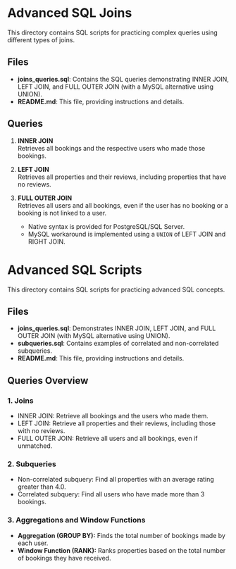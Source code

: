 # Advanced SQL Joins

This directory contains SQL scripts for practicing complex queries using different types of joins.

## Files

- **joins_queries.sql**: Contains the SQL queries demonstrating INNER JOIN, LEFT JOIN, and FULL OUTER JOIN (with a MySQL alternative using UNION).
- **README.md**: This file, providing instructions and details.

## Queries

1. **INNER JOIN**  
   Retrieves all bookings and the respective users who made those bookings.

2. **LEFT JOIN**  
   Retrieves all properties and their reviews, including properties that have no reviews.

3. **FULL OUTER JOIN**  
   Retrieves all users and all bookings, even if the user has no booking or a booking is not linked to a user.  
   - Native syntax is provided for PostgreSQL/SQL Server.  
   - MySQL workaround is implemented using a `UNION` of LEFT JOIN and RIGHT JOIN.
# Advanced SQL Scripts

This directory contains SQL scripts for practicing advanced SQL concepts.

## Files

- **joins_queries.sql**: Demonstrates INNER JOIN, LEFT JOIN, and FULL OUTER JOIN (with MySQL alternative using UNION).
- **subqueries.sql**: Contains examples of correlated and non-correlated subqueries.
- **README.md**: This file, providing instructions and details.

## Queries Overview

### 1. Joins
- INNER JOIN: Retrieve all bookings and the users who made them.
- LEFT JOIN: Retrieve all properties and their reviews, including those with no reviews.
- FULL OUTER JOIN: Retrieve all users and all bookings, even if unmatched.

### 2. Subqueries
- Non-correlated subquery: Find all properties with an average rating greater than 4.0.
- Correlated subquery: Find all users who have made more than 3 bookings.
### 3. Aggregations and Window Functions
- **Aggregation (GROUP BY):** Finds the total number of bookings made by each user.
- **Window Function (RANK):** Ranks properties based on the total number of bookings they have received.

